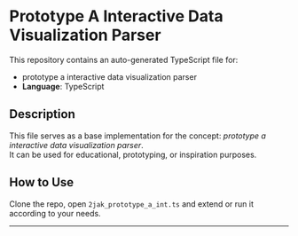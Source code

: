 # Prototype A Interactive Data Visualization Parser

This repository contains an auto-generated TypeScript file for:

- prototype a interactive data visualization parser
- **Language**: TypeScript

## Description

This file serves as a base implementation for the concept: *prototype a interactive data visualization parser*.  
It can be used for educational, prototyping, or inspiration purposes.

## How to Use

Clone the repo, open `2jak_prototype_a_int.ts` and extend or run it according to your needs.

---


